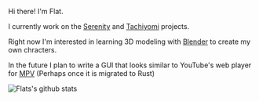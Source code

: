 Hi there! I'm Flat.

I currently work on the [Serenity](https://github.com/serenity-rs/serenity) and [Tachiyomi](https://github.com/inorichi/Tachiyomi) projects.

Right now I'm interested in learning 3D modeling with [Blender](https://www.blender.org/) to create my own chracters.

In the future I plan to write a GUI that looks similar to YouTube's web player for [MPV](https://github.com/mpv-player/mpv) (Perhaps once it is migrated to Rust)

![Flats's github stats](https://github-readme-stats.vercel.app/api?username=Flat&show_icons=true&hide_border=true)